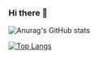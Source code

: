 ### Hi there 👋

<!--
**Wembie/Wembie** is a ✨ _special_ ✨ repository because its `README.md` (this file) appears on your GitHub profile.

Here are some ideas to get you started:

- 🔭 I’m currently working on ...
- 🌱 I’m currently learning ...
- 👯 I’m looking to collaborate on ...
- 🤔 I’m looking for help with ...
- 💬 Ask me about ...
- 📫 How to reach me: ...
- 😄 Pronouns: ...
- ⚡ Fun fact: ...
-->

![Anurag's GitHub stats](https://github-readme-stats.vercel.app/api?username=wembie&show_icons=true)

[![Top Langs](https://github-readme-stats.vercel.app/api/top-langs/?username=wembie&langs_count=8)](https://github.com/wembie/github-readme-stats)

